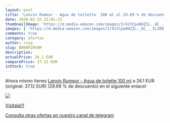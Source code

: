 ```yaml
---
layout: post
title: 'Lanvin Rumeur - Agua de toilette  100 ml al 29.69 % de descuento'
date: 2020-02-25 23:01:23
thumbnailImage: 'https://m.media-amazon.com/images/I/41YCpa8HZIL._AC_._SL200_.jpg'
images: [ 'https://m.media-amazon.com/images/I/41YCpa8HZIL._AC_._SL200_.jpg' ]
comments: true
category: ofertas
author: ring
slug: B000P20V0M
description:
actualPrice: 26.1 EUR
comparePrice: 37.12 EUR
inStock: true
---
```


Ahora mismo tienes [Lanvin Rumeur - Agua de toilette  100 ml](https://www.amazon.com/dp/B000P20V0M/?tag=redken08-20) a 26.1 EUR (original: 37.12 EUR) (29.69 %  de descuento) en el siguiente enlace!

[![](https://m.media-amazon.com/images/I/41YCpa8HZIL._AC_._SL200_.jpg)](https://www.amazon.com/dp/B000P20V0M/?tag=redken08-20)

[Visítala!!!](https://www.amazon.com/dp/B000P20V0M/?tag=redken08-20)

[Consulta otras ofertas en nuestro canal de telegram](https://t.me/s/ofertas25)
